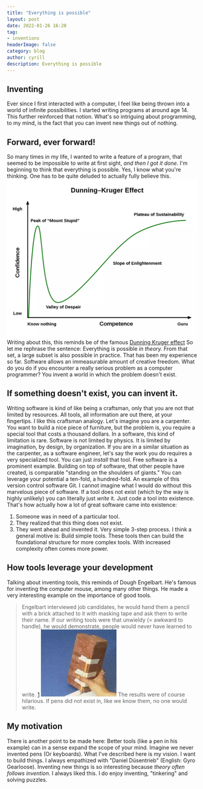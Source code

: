 ```yaml
---
title: "Everything is possible"
layout: post
date: 2022-01-26 16:20
tag: 
- inventions
headerImage: false
category: blog
author: cyrill
description: Everything is possible
---
```


## Inventing
Ever since I first interacted with a computer, I feel like being thrown into a world of infinite possibilities. I started writing programs at around age 14. This further reinforced that notion. What's so intriguing about programming, to my mind, is the fact that you can invent new things out of nothing.   
## Forward, ever forward!

So many times in my life, I wanted to write a feature of a program, that seemed to be impossible to write at first sight, _and then I got it done_. 
I'm beginning to think that everything is possible. Yes, I know what you're thinking.
One has to be quite deluded to actually fully believe this. 
![Dunning Kruger](../assets/images/dunning_kruger_effect.webp)
Writing about this, this reminds be of the famous [Dunning Kruger effect](https://en.wikipedia.org/wiki/Dunning%E2%80%93Kruger_effect) 
So let me rephrase the sentence: Everything is possible _in theory._ From that set, a large subset is also possible in practice. That has been my experience so far. Software allows an immeasurable amount of creative freedom. What do you do if you encounter a really serious problem as a computer programmer? You invent a world in which the problem doesn't exist.

## If something doesn't exist, you can invent it.
Writing software is kind of like being a craftsman, only that you are not that limited by resources. All tools, all information are out there, at your fingertips. I like this craftsman analogy.
Let's imagine you are a carpenter. You want to build a nice piece of furniture, but the problem is, you require a special tool that costs a thousand dollars. In a software, this kind of limitation is rare. 
Software is not limited by physics. It is limited by imagination, by design, by organization.
If you are in a similar situation as the carpenter, as a software engineer, let's say the work you do requires a very specialized tool. You can just _install_ that tool. Free software is a prominent example. Building on top of software, that other people have created, is comparable "standing on the shoulders of giants." You can leverage your potential a ten-fold, a hundred-fold. An example of this version control software Git. I cannot imagine what I would do without this marvelous piece of software.
If a tool does not exist (which by the way is highly unlikely) you can literally just _write_ it. Just code a tool into existence. That's how actually how a lot of great software came into existence: 
1. Someone was in need of a particular tool.
2. They realized that this thing does not exist.
3. They went ahead and invented it.
Very simple 3-step process. I think a general motive is: Build simple tools. These tools then can build the foundational structure for more complex tools. With increased complexity often comes more power.

## How tools leverage your development
Talking about inventing tools, this reminds of Dough Engelbart. He's famous for inventing the computer mouse, among many other things. He made a very interesting example on the importance of good tools.
> Engelbart interviewed job candidates, he would hand them a pencil with a brick attached to it with masking tape and ask them to write their name.
If our writing tools were that unwieldy (= awkward to handle), he would demonstrate, people would never have learned to write. [1](https://www.washingtonpost.com/business/douglas-engelbart-computer-visionary-and-inventor-of-the-mouse-dies-at-88/2013/07/03/1439b508-0264-11e2-9b24-ff730c7f6312_story.html)
![Brick](../assets/images/brick-pencil.jpg.webp)
The results were of course hilarious. If pens did not exist in, like we know them, no one would write.

## My motivation
There is another point to be made here: Better tools (like a pen in his example) can in a sense expand the scope of your mind. Imagine we never invented pens (Or keyboards).
What I've described here is my vision. I want to build things. I always empathized with "Daniel Düsentrieb" (English: Gyro Gearloose). Inventing new things is so interesting because _theory often follows invention._ I always liked this. I do enjoy inventing, "tinkering" and solving puzzles. 